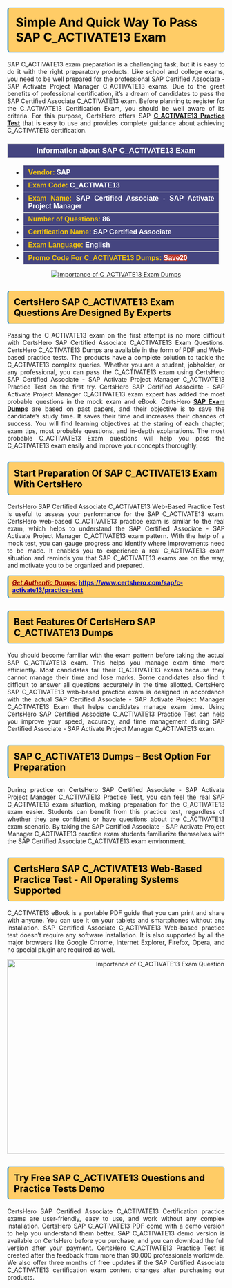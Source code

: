 <h1><strong><span style="display:block; color:#000000; background:#ffcc66; border: 0.5px solid #AED6F1 ; border-left: 3px solid #3498DB; padding: .6em; border-radius: 6px;">Simple And Quick Way To Pass SAP C_ACTIVATE13 Exam</span></strong></h1>

<p style="text-align: justify;">SAP C_ACTIVATE13 exam preparation is a challenging task, but it is easy to do it with the right preparatory products. Like school and college exams, you need to be well prepared for the professional SAP Certified Associate - SAP Activate Project Manager C_ACTIVATE13 exams. Due to the great benefits of professional certification, it’s a dream of candidates to pass the SAP Certified Associate C_ACTIVATE13 exam. Before planning to register for the C_ACTIVATE13 Certification Exam, you should be well aware of its criteria. For this purpose, CertsHero offers SAP <a href="https://www.certshero.com/sap/c-activate13"><strong>C_ACTIVATE13 Practice Test</strong></a> that is easy to use and provides complete guidance about achieving C_ACTIVATE13 certification.</p>

<h3 style="background: #454580; border: 1px solid rgb(204, 204, 204); padding: 5px 10px; text-align: center;"><span style="color:#ffffff;"><span style="font-size:11pt"><span style="line-height:normal"><span style="font-family:Calibri,sans-serif"><b><span style="font-size:13.0pt"><span cambria="">Information about SAP C_ACTIVATE13 Exam</span></span></b></span></span></span></span></h3>

<ul>
	<li style="margin:0cm 10pt">
	<div style="background:#454580; border: 1px solid rgb(204, 204, 204); padding: 5px 10px; text-align: justify;"><span style="font-size:11pt"><span style="line-height:normal"><span style="tab-stops:list 36.0pt"><span style="font-fam ily:Calibri,sans-serif"><b><span style="font-size:12.0pt"><span new="" roman="" style="font-family:" times=""><span style="color:#f1c40f;">Vendor:</span> <span style="color:#ffffff;">SAP</span></span></span></b></span></span></span></span></div>
	</li>
	<li style="margin:0cm 10pt">
	<div style="background: #454580; border: 1px solid rgb(204, 204, 204); padding: 5px 10px; text-align: justify;"><span style="font-size:11pt"><span style="line-height:normal"><span style="tab-stops:list 36.0pt"><span style="font-family:Calibri,sans-serif"><b><span style="font-size:12.0pt"><span new="" roman="" style="font-family:" times=""><span style="color:#f1c40f;">Exam Code:</span> <span style="color:#ffffff;">C_ACTIVATE13</span></span></span></b></span></span></span></span></div>
	</li>
	<li style="margin:0cm 10pt">
	<div style="background: #454580; border: 1px solid rgb(204, 204, 204); padding: 5px 10px; text-align: justify;"><span style="font-size:11pt"><span style="line-height:normal"><span style="tab-stops:list 36.0pt"><span style="font-family:Calibri,sans-serif"><b><span style="font-size:12.0pt"><span new="" roman="" style="font-family:" times=""><span style="color:#f1c40f;">Exam Name:</span> <span style="color:#ffffff;">SAP Certified Associate - SAP Activate Project Manager</span></span></span></b></span></span></span></span></div>
	</li>
	<li style="margin:0cm 10pt">
	<div style="background: #454580; border: 1px solid rgb(204, 204, 204); padding: 5px 10px;"><span style="font-size:11pt"><span style="line-height:normal"><span style="tab-stops:list 36.0pt"><span style="font-family:Calibri,sans-serif"><b><span style="font-size:12.0pt"><span new="" roman="" style="font-family:" times=""><span style="color:#f1c40f;">Number of Questions: </span><span style="color:#ffffff;">86</span></span></span></b></span></span></span></span></div>
	</li>
	<li style="margin:0cm 10pt">
	<div style="background: #454580; border: 1px solid rgb(204, 204, 204); padding: 5px 10px; text-align: justify;"><span style="font-size:11pt"><span style="line-height:normal"><span style="tab-stops:list 36.0pt"><span style="font-family:Calibri,sans-serif"><b><span style="font-size:12.0pt"><span new="" roman="" style="font-family:" times=""><span style="color:#f1c40f;">Certification Name:</span> <span style="color:#ffffff;">SAP Certified Associate</span></span></span></b></span></span></span></span></div>
	</li>
	<li style="margin:0cm 10pt">
	<div style="background: #454580; border: 1px solid rgb(204, 204, 204); padding: 5px 10px; text-align: justify;"><span style="font-size:11pt"><span style="line-height:normal"><span style="tab-stops:list 36.0pt"><span style="font-family:Calibri,sans-serif"><b><span style="font-size:12.0pt"><span new="" roman="" style="font-family:" times=""><span style="color:#f1c40f;">Exam Language:</span> <span style="color:#ffffff;">English</span></span></span></b></span></span></span></span></div>
	</li>
	<li style="margin:0cm 10pt">
	<div style="background: #454580; border: 1px solid rgb(204, 204, 204); padding: 5px 10px;"><span style="font-size:11pt"><span style="line-height:normal"><span style="tab-stops:list 36.0pt"><span style="font-family:Calibri,sans-serif"><b><span style="font-size:12.0pt"><span new="" roman="" style="font-family:" times=""><span style="color:#f1c40f;">Promo Code For C_ACTIVATE13 Dumps: </span><span style="color:#ffffff;"><span style="background-color:#c0392b;">Save20</span></span></span></span></b></span></span></span></span></div>
	</li>
</ul>

<p style="text-align: center;"><a href="https://www.certshero.com/sap/c-activate13" rel="NOFOLLOW"><img alt="Importance of C_ACTIVATE13 Exam Dumps" src="https://i.imgur.com/UZuq4Dk.jpeg" /></a></p>

<h2><strong><span style="display:block; color:#000000; background:#ffcc66; border: 0.5px solid #AED6F1 ; border-left: 3px solid #3498DB; padding: .6em; border-radius: 6px;">CertsHero SAP C_ACTIVATE13 Exam Questions Are Designed By Experts</span></strong></h2>

<p style="text-align: justify;">Passing the C_ACTIVATE13 exam on the first attempt is no more difficult with CertsHero SAP Certified Associate C_ACTIVATE13 Exam Questions. CertsHero C_ACTIVATE13 Dumps are available in the form of PDF and Web-based practice tests. The products have a complete solution to tackle the C_ACTIVATE13 complex queries. Whether you are a student, jobholder, or any professional, you can pass the C_ACTIVATE13 exam using CertsHero SAP Certified Associate - SAP Activate Project Manager C_ACTIVATE13 Practice Test on the first try. CertsHero SAP Certified Associate - SAP Activate Project Manager C_ACTIVATE13 exam expert has added the most probable questions in the mock exam and eBook. CertsHero <a href="https://www.certshero.com/sap"><strong>SAP Exam Dumps</strong></a> are based on past papers, and their objective is to save the candidate’s study time. It saves their time and increases their chances of success. You will find learning objectives at the staring of each chapter, exam tips, most probable questions, and in-depth explanations. The most probable C_ACTIVATE13 Exam questions will help you pass the C_ACTIVATE13 exam easily and improve your concepts thoroughly.</p>

<h2><strong><span style="display:block; color:#000000; background:#ffcc66; border: 0.5px solid #AED6F1 ; border-left: 3px solid #3498DB; padding: .6em; border-radius: 6px;">Start Preparation Of SAP C_ACTIVATE13 Exam With CertsHero</span></strong></h2>

<p style="text-align: justify;">CertsHero SAP Certified Associate C_ACTIVATE13 Web-Based Practice Test is useful to assess your performance for the SAP C_ACTIVATE13 exam. CertsHero web-based C_ACTIVATE13 practice exam is similar to the real exam, which helps to understand the SAP Certified Associate - SAP Activate Project Manager C_ACTIVATE13 exam pattern. With the help of a mock test, you can gauge progress and identify where improvements need to be made. It enables you to experience a real C_ACTIVATE13 exam situation and reminds you that SAP C_ACTIVATE13 exams are on the way, and motivate you to be organized and prepared.</p>

<p><strong><span style="display:block; color:#990000; background:#ffcc66; border: 0.5px solid #AED6F1 ; border-left: 3px solid #3498DB; padding: .6em; border-radius: 6px;"><span style="font-size:14px;"><u><i>Get Authentic Dumps:</i></u></span> <a href="https://www.certshero.com/sap/c-activate13/practice-test"><span style="color:#0000cc;">https://www.certshero.com/sap/c-activate13/practice-test</span></a></span></strong></p>

<h2><strong><span style="display:block; color:#000000; background:#ffcc66; border: 0.5px solid #AED6F1 ; border-left: 3px solid #3498DB; padding: .6em; border-radius: 6px;">Best Features Of CertsHero SAP C_ACTIVATE13 Dumps</span></strong></h2>

<p style="text-align: justify;">You should become familiar with the exam pattern before taking the actual SAP C_ACTIVATE13 exam. This helps you manage exam time more efficiently. Most candidates fail their C_ACTIVATE13 exams because they cannot manage their time and lose marks. Some candidates also find it difficult to answer all questions accurately in the time allotted. CertsHero SAP C_ACTIVATE13 web-based practice exam is designed in accordance with the actual SAP Certified Associate - SAP Activate Project Manager C_ACTIVATE13 Exam that helps candidates manage exam time. Using CertsHero SAP Certified Associate C_ACTIVATE13 Practice Test can help you improve your speed, accuracy, and time management during SAP Certified Associate - SAP Activate Project Manager C_ACTIVATE13 exam.</p>

<h2><strong><span style="display:block; color:#000000; background:#ffcc66; border: 0.5px solid #AED6F1 ; border-left: 3px solid #3498DB; padding: .6em; border-radius: 6px;">SAP C_ACTIVATE13 Dumps – Best Option For Preparation</span></strong></h2>

<p style="text-align: justify;">During practice on CertsHero SAP Certified Associate - SAP Activate Project Manager C_ACTIVATE13 Practice Test, you can feel the real SAP C_ACTIVATE13 exam situation, making preparation for the C_ACTIVATE13 exam easier. Students can benefit from this practice test, regardless of whether they are confident or have questions about the C_ACTIVATE13 exam scenario. By taking the SAP Certified Associate - SAP Activate Project Manager C_ACTIVATE13 practice exam students familiarize themselves with the SAP Certified Associate C_ACTIVATE13 exam environment.</p>

<h2><strong><span style="display:block; color:#000000; background:#ffcc66; border: 0.5px solid #AED6F1 ; border-left: 3px solid #3498DB; padding: .6em; border-radius: 6px;">CertsHero SAP C_ACTIVATE13 Web-Based Practice Test - All Operating Systems Supported</span></strong></h2>

<p style="text-align: justify;">C_ACTIVATE13 eBook is a portable PDF guide that you can print and share with anyone. You can use it on your tablets and smartphones without any installation. SAP Certified Associate C_ACTIVATE13 Web-based practice test doesn’t require any software installation. It is also supported by all the major browsers like Google Chrome, Internet Explorer, Firefox, Opera, and no special plugin are required as well.</p>

<p style="text-align: center;"><a href="https://www.certshero.com/product-detail/c-activate13" rel="NOFOLLOW"><img alt="Importance of C_ACTIVATE13 Exam Questions" height="450" src="https://i.redd.it/vixpkfso1g981.jpg" width="700" /></a></p>

<h2><strong><span style="display:block; color:#000000; background:#ffcc66; border: 0.5px solid #AED6F1 ; border-left: 3px solid #3498DB; padding: .6em; border-radius: 6px;">Try Free SAP C_ACTIVATE13 Questions and Practice Tests Demo</span></strong></h2>

<p style="text-align: justify;">CertsHero SAP Certified Associate C_ACTIVATE13 Certification practice exams are user-friendly, easy to use, and work without any complex installation. CertsHero SAP C_ACTIVATE13 PDF come with a demo version to help you understand them better. SAP C_ACTIVATE13 demo version is available on CertsHero before you purchase, and you can download the full version after your payment. CertsHero C_ACTIVATE13 Practice Test is created after the feedback from more than 90,000 professionals worldwide. We also offer three months of free updates if the SAP Certified Associate C_ACTIVATE13 certification exam content changes after purchasing our products.</p>

